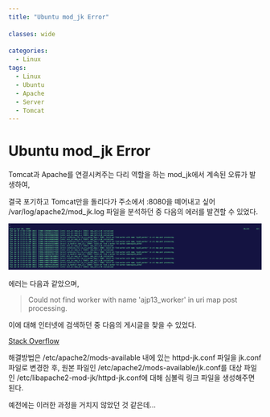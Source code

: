 ```yaml
---
title: "Ubuntu mod_jk Error"

classes: wide

categories:
  - Linux
tags:
  - Linux
  - Ubuntu
  - Apache
  - Server
  - Tomcat
---
```


# Ubuntu mod_jk Error

Tomcat과 Apache를 연결시켜주는 다리 역할을 하는 mod_jk에서 계속된 오류가 발생하여,

결국 포기하고 Tomcat만을 돌리다가 주소에서 :8080을 떼어내고 싶어 /var/log/apache2/mod_jk.log 파일을 분석하던 중 다음의 에러를 발견할 수 있었다.

![mod_jk.log](/assets/images/linux/error/mod_jk/error-1.png)

에러는 다음과 같았으며,

> Could not find worker with name 'ajp13_worker' in uri map post processing.

이에 대해 인터넷에 검색하던 중 다음의 게시글을 찾을 수 있었다.

[Stack Overflow](https://stackoverflow.com/questions/59035732/could-not-find-worker-with-name-ajp13-worker "Stack Overflow")

해결방법은 /etc/apache2/mods-available 내에 있는 httpd-jk.conf 파일을 jk.conf 파일로 변경한 후, 원본 파일인 /etc/apache2/mods-available/jk.conf를 대상 파일인 /etc/libapache2-mod-jk/httpd-jk.conf에 대해 심볼릭 링크 파일을 생성해주면 된다.

예전에는 이러한 과정을 거치지 않았던 것 같은데...
